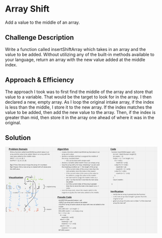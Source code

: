 # Array Shift
<!-- Short summary or background information -->
Add a value to the middle of an array.

## Challenge Description
<!-- Description of the challenge -->
Write a function called insertShiftArray which takes in an array and the value to be added. Without utilizing any of the built-in methods available to your language, return an array with the new value added at the middle index.

## Approach & Efficiency
<!-- What approach did you take? Why? What is the Big O space/time for this approach? -->
The approach I took was to first find the middle of the array and store that value to a variable. That would be the target to look for in the array. I then declared a new, empty array. As I loop the original intake array, if the index is less than the middle, I store it to the new array. If the index matches the value to be added, then add the new value to the array. Then, if the index is greater than mid, then store it in the array one ahead of where it was in the original.

## Solution
<!-- Embedded whiteboard image -->
![cc-02-whiteboard](../../../assets/cc-02-whiteboard.png)